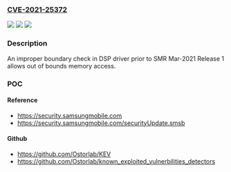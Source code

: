 ### [CVE-2021-25372](https://cve.mitre.org/cgi-bin/cvename.cgi?name=CVE-2021-25372)
![](https://img.shields.io/static/v1?label=Product&message=Samsung%20Mobile%20Devices&color=blue)
![](https://img.shields.io/static/v1?label=Version&message=Q(10.0)%2C%20R(11.0)%20devices%20with%20exynos980%2C%20exynos2100%2C%20exynos9830%20&color=brightgreen)
![](https://img.shields.io/static/v1?label=Vulnerability&message=CVE-703%3A%20Improper%20Check%20or%20Handling%20of%20Exceptional%20Conditions&color=brightgreen)

### Description

An improper boundary check in DSP driver prior to SMR Mar-2021 Release 1 allows out of bounds memory access.

### POC

#### Reference
- https://security.samsungmobile.com
- https://security.samsungmobile.com/securityUpdate.smsb

#### Github
- https://github.com/Ostorlab/KEV
- https://github.com/Ostorlab/known_exploited_vulnerbilities_detectors

